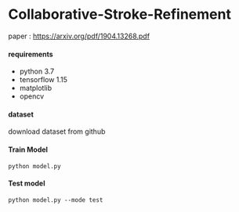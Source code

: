 # Collaborative-Stroke-Refinement

paper : https://arxiv.org/pdf/1904.13268.pdf

#### requirements
- python 3.7
- tensorflow 1.15
- matplotlib
- opencv
#### dataset
download dataset from github
#### Train Model
`python model.py`


#### Test model

`python model.py --mode test`
